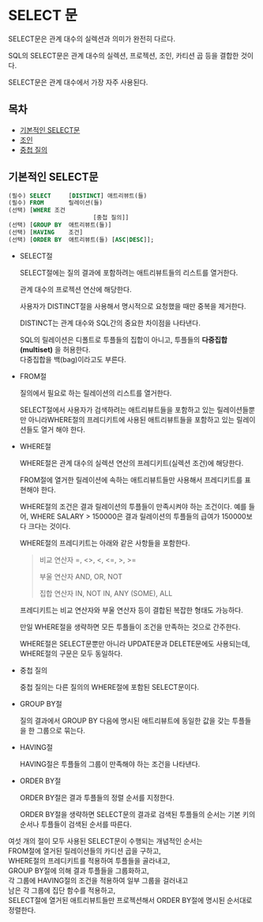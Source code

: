 # SELECT 문

SELECT문은 관계 대수의 실렉션과 의미가 완전히 다르다.

SQL의 SELECT문은 관계 대수의 실렉션, 프로젝션, 조인, 카티션 곱 등을 결합한 것이다.

SELECT문은 관계 대수에서 가장 자주 사용된다.



## 목차

- [기본적인 SELECT문](#기본적인-SELECT문)
- [조인](#조인)
- [중첩 질의](#중첩-질의)



## 기본적인 SELECT문

```sql
(필수) SELECT		[DISTINCT] 애트리뷰트(들)
(필수) FROM		릴레이션(들)
(선택) [WHERE	조건
						[중첩 질의]]
(선택) [GROUP BY	애트리뷰트(들)]
(선택) [HAVING	조건]
(선택) [ORDER BY	애트리뷰트(들) [ASC|DESC]];
```



- SELECT절

  SELECT절에는 질의 결과에 포함하려는 애트리뷰트들의 리스트를 열거한다.  

  관계 대수의 프로젝션 연산에 해당한다.

  사용자가 DISTINCT절을 사용해서 명시적으로 요청했을 때만 중복을 제거한다.  

  DISTINCT는 관계 대수와 SQL간의 중요한 차이점을 나타낸다.

  SQL의 릴레이션은 디폴트로 투플들의 집합이 아니고, 투플들의 __다중집합(multiset)__ 을 허용한다.  
  다중집합을 백(bag)이라고도 부른다.

  

- FROM절

  질의에서 필요로 하는 릴레이션의 리스트를 열거한다.

  SELECT절에서 사용자가 검색하려는 애트리뷰트들을 포함하고 있는 릴레이션들뿐만 아니라WHERE절의 프레디키트에 사용된 애트리뷰트들을 포함하고 있는 릴레이션들도 열거 해야 한다.

  

- WHERE절

  WHERE절은 관계 대수의 실렉션 연산의 프레디키트(실렉션 조건)에 해당한다.

  FROM절에 열거한 릴레이션에 속하는 애트리뷰트들만 사용해서 프레디키트를 표현해야 한다.

  WHERE절의 조건은 결과 릴레이션의 투플들이 만족시켜야 하는 조건이다.
  예를 들어, WHERE SALARY > 150000은 결과 릴레이션의 투플들의 급여가 150000보다 크다는 것이다.

  WHERE절의 프레디키트는 아래와 같은 사항들을 포함한다.

  > 비교 연산자			=, <>, <, <=, >, >=
  >
  > 부울 연산자			AND, OR, NOT
  >
  > 집합 연산자			IN, NOT IN, ANY (SOME), ALL

  프레디키트는 비교 연산자와 부울 연산자 등이 결합된 복잡한 형태도 가능하다.

  만일 WHERE절을 생략하면 모든 투플들이 조건을 만족하는 것으로 간주한다.

  WHERE절은 SELECT문뿐만 아니라 UPDATE문과 DELETE문에도 사용되는데, WHERE절의 구문은 모두 동일하다.

- 중첩 질의

  중첩 질의는 다른 질의의 WHERE절에 포함된 SELECT문이다.

  

- GROUP BY절

  질의 결과에서 GROUP BY 다음에 명시된 애트리뷰트에 동일한 값을 갖는 투플들을 한 그룹으로 묶는다.

  

- HAVING절

  HAVING절은 투플들의 그룹이 만족해야 하는 조건을 나타낸다.

  

- ORDER BY절

  ORDER BY절은 결과 투플들의 정렬 순서를 지정한다.

  ORDER BY절을 생략하면 SELECT문의 결과로 검색된 투플들의 순서는 기본 키의 순서나 투플들이 검색된 순서를 따른다.



여섯 개의 절이 모두 사용된 SELECT문이 수행되는 개념적인 순서는  
FROM절에 열거된 릴레이션들의 카디션 곱을 구하고,  
WHERE절의 프레디키트를 적용하여 투플들을 골라내고,  
GROUP BY절에 의해 결과 투플들을 그룹화하고,  
각 그룹에 HAVING절의 조건을 적용하여 일부 그룹을 걸러내고  
남은 각 그룹에 집단 함수를 적용하고,  
SELECT절에 열거된 애트리뷰트들만 프로젝션해서 ORDER BY절에 명시된 순서대로 정렬한다.

